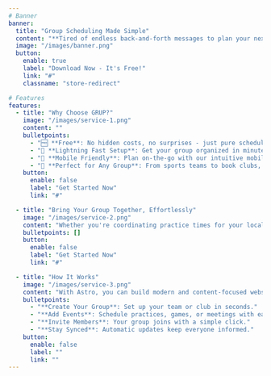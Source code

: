 ```yaml
---
# Banner
banner:
  title: "Group Scheduling Made Simple"
  content: "**Tired of endless back-and-forth messages to plan your next group event?** Say goodbye to scheduling headaches with our free, easy-to-use group scheduling tool!"
  image: "/images/banner.png"
  button:
    enable: true
    label: "Download Now - It's Free!"
    link: "#"
    classname: "store-redirect"

# Features
features:
  - title: "Why Choose GRUP?"
    image: "/images/service-1.png"
    content: ""
    bulletpoints:
      - "🆓 **Free**: No hidden costs, no surprises - just pure scheduling bliss."
      - "🚀 **Lightning Fast Setup**: Get your group organized in minutes, not hours."
      - "📱 **Mobile Friendly**: Plan on-the-go with our intuitive mobile app."
      - "👥 **Perfect for Any Group**: From sports teams to book clubs, we've got you covered."
    button:
      enable: false
      label: "Get Started Now"
      link: "#"

  - title: "Bring Your Group Together, Effortlessly"
    image: "/images/service-2.png"
    content: "Whether you're coordinating practice times for your local soccer team or finding the perfect date for your next book club meeting, our tool makes it a breeze."
    bulletpoints: []
    button:
      enable: false
      label: "Get Started Now"
      link: "#"

  - title: "How It Works"
    image: "/images/service-3.png"
    content: "With Astro, you can build modern and content-focused websites without sacrificing performance or ease of use."
    bulletpoints:
      - "**Create Your Group**: Set up your team or club in seconds."
      - "**Add Events**: Schedule practices, games, or meetings with ease."
      - "**Invite Members**: Your group joins with a simple click."
      - "**Stay Synced**: Automatic updates keep everyone informed."
    button:
      enable: false
      label: ""
      link: ""
---
```

